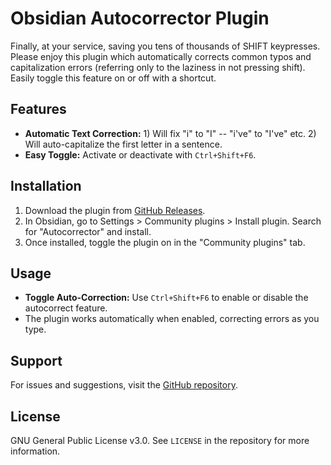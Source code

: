 # Obsidian Autocorrector Plugin

Finally, at your service, saving you tens of thousands of SHIFT keypresses. 
Please enjoy this plugin which automatically corrects common typos and capitalization errors (referring only to the laziness in not pressing shift). Easily toggle this feature on or off with a shortcut.

## Features

- **Automatic Text Correction:** 1) Will fix "i" to "I" -- "i've" to "I've" etc. 2) Will auto-capitalize the first letter in a sentence.
- **Easy Toggle:** Activate or deactivate with `Ctrl+Shift+F6`.

## Installation

1. Download the plugin from [GitHub Releases]([https://github.com/yourusername/obsidian-autocorrector/releases](https://github.com/cxj05h/Autocorrector4u)).
2. In Obsidian, go to Settings > Community plugins > Install plugin. Search for "Autocorrector" and install.
3. Once installed, toggle the plugin on in the "Community plugins" tab.

## Usage

- **Toggle Auto-Correction:** Use `Ctrl+Shift+F6` to enable or disable the autocorrect feature.
- The plugin works automatically when enabled, correcting errors as you type.

## Support

For issues and suggestions, visit the [GitHub repository]([https://github.com/cxj05h/Autocorrector4u/issues).

## License

GNU General Public License v3.0. See `LICENSE` in the repository for more information.
